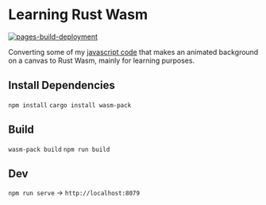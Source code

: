 # Learning Rust Wasm
[![pages-build-deployment](https://github.com/AtHeartEngineer/Animated_Background/actions/workflows/pages/pages-build-deployment/badge.svg)](https://github.com/AtHeartEngineer/Animated_Background/actions/workflows/pages/pages-build-deployment)

Converting some of my [javascript code](./bg.js) that makes an animated background on a canvas to Rust Wasm, mainly for learning purposes.

## Install Dependencies

`npm install`
`cargo install wasm-pack`

## Build
`wasm-pack build`
`npm run build`

## Dev

`npm run serve` -> `http://localhost:8079`
